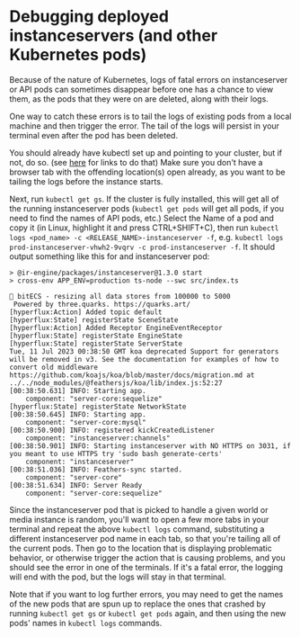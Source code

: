 # Debugging deployed instanceservers (and other Kubernetes pods)

Because of the nature of Kubernetes, logs of fatal errors on instanceserver or API pods can sometimes disappear
before one has a chance to view them, as the pods that they were on are deleted, along with their logs.

One way to catch these errors is to tail the logs of existing pods from a local machine and then trigger the error.
The tail of the logs will persist in your terminal even after the pod has been deleted.

You should already have kubectl set up and pointing to your cluster, but if not, do so.
(see [here](/manual/modules/infrastructure/devopsDeployment/managingRemoteKubernetes) for links to do that)
Make sure you don't have a browser tab with the offending location(s) open already, as you want to be tailing
the logs before the instance starts.

Next, run `kubectl get gs`. If the cluster is fully installed, this will get all of the running instanceserver
pods (`kubectl get pods` will get all pods, if you need to find the names of API pods, etc.)
Select the Name of a pod and copy it (in Linux, highlight it and press CTRL+SHIFT+C), then run
`kubectl logs <pod_name> -c <RELEASE_NAME>-instanceserver -f`,
e.g. `kubectl logs prod-instanceserver-vhwh2-9vqrv -c prod-instanceserver -f`. It should output something like this for
and instanceserver pod:

```
> @ir-engine/packages/instanceserver@1.3.0 start
> cross-env APP_ENV=production ts-node --swc src/index.ts

👾 bitECS - resizing all data stores from 100000 to 5000
 Powered by three.quarks. https://quarks.art/
[hyperflux:Action] Added topic default
[hyperflux:State] registerState SceneState
[hyperflux:Action] Added Receptor EngineEventReceptor
[hyperflux:State] registerState EngineState
[hyperflux:State] registerState ServerState
Tue, 11 Jul 2023 00:38:50 GMT koa deprecated Support for generators will be removed in v3. See the documentation for examples of how to convert old middleware https://github.com/koajs/koa/blob/master/docs/migration.md at ../../node_modules/@feathersjs/koa/lib/index.js:52:27
[00:38:50.631] INFO: Starting app.
    component: "server-core:sequelize"
[hyperflux:State] registerState NetworkState
[00:38:50.645] INFO: Starting app.
    component: "server-core:mysql"
[00:38:50.900] INFO: registered kickCreatedListener
    component: "instanceserver:channels"
[00:38:50.901] INFO: Starting instanceserver with NO HTTPS on 3031, if you meant to use HTTPS try 'sudo bash generate-certs'
    component: "instanceserver"
[00:38:51.036] INFO: Feathers-sync started.
    component: "server-core"
[00:38:51.634] INFO: Server Ready
    component: "server-core:sequelize"

```

Since the instanceserver pod that is picked to handle a given world or media instance is random, you'll want to
open a few more tabs in your terminal and repeat the above `kubectl logs` command, substituting a different
instanceserver pod name in each tab, so that you're tailing all of the current pods. Then go to the location that is
displaying problematic behavior, or otherwise trigger the action that is causing problems, and you should see the error
in one of the terminals. If it's a fatal error, the logging will end with the pod, but the logs will stay in that terminal.

Note that if you want to log further errors, you may need to get the names of the new pods that are spun up to replace
the ones that crashed by running `kubectl get gs` or `kubectl get pods` again, and then using the new pods' names in
`kubectl logs` commands.
